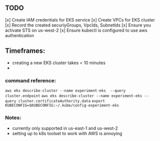 ## TODO
[x] Create IAM credentials for EKS service
[x] Create VPCs for EKS cluster
  [x] Record the created securiyGroups, VpcIds, SubnetIds
[x] Ensure you activate STS on us-west-2
[x] Ensure kubectl is configured to use aws authentication

## Timeframes:
- creating a new EKS cluster takes < 10 minutes
-

### command reference:

`aws eks describe-cluster --name experiment-eks  --query cluster.endpoint`
`aws eks describe-cluster --name experiment-eks --query cluster.certificateAuthority.data`
`export KUBECONFIG=$KUBECONFIG:~/.kube/config-experiment-eks`


### Notes:
- currently only supported in us-east-1 and us-west-2
- setting up to k8s toolset to work with AWS is annoying

